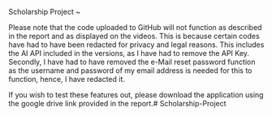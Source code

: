 Scholarship Project ~

Please note that the code uploaded to GitHub will not function as described in the report and as displayed on the videos. This is because certain codes have had to have been redacted for privacy and legal reasons. This includes the AI API included in the versions, as I have had to remove the API Key. Secondly, I have had to have removed the e-Mail reset password function as the username and password of my email address is needed for this to function, hence, I have redacted it. 

If you wish to test these features out, please download the application using the google drive link provided in the report.# Scholarship-Project
